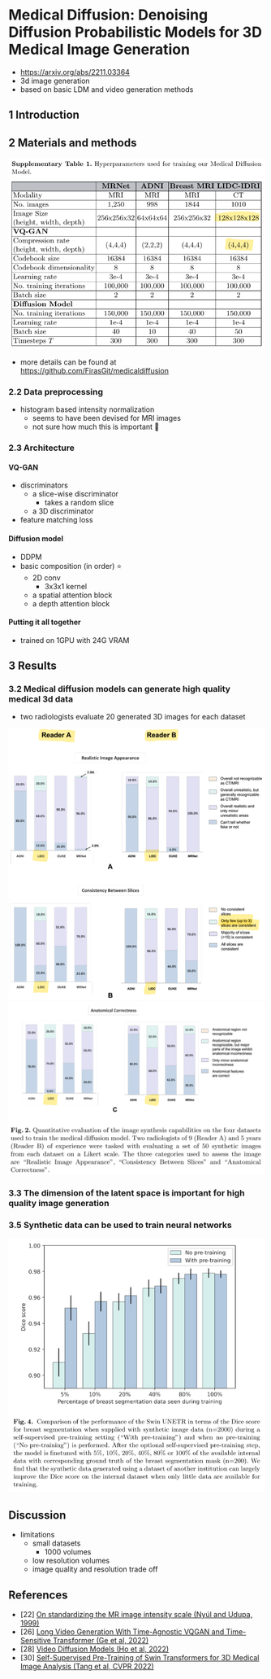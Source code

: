 # Medical Diffusion: Denoising Diffusion Probabilistic Models for 3D Medical Image Generation

- https://arxiv.org/abs/2211.03364
- 3d image generation
- based on basic LDM and video generation methods

## 1 Introduction

## 2 Materials and methods

<img src="./assets/image-20230112004112461.png" alt="image-20230112004112461" style="zoom:67%;" />

- more details can be found at https://github.com/FirasGit/medicaldiffusion

### 2.2 Data preprocessing

- histogram based intensity normalization
  - seems to have been devised for MRI images
  - not sure how much this is important 🤔


### 2.3 Architecture

#### VQ-GAN

- discriminators
  - a slice-wise discriminator
    - takes a random slice
  - a 3D discriminator
- feature matching loss

#### Diffusion model

- DDPM
- basic composition (in order) ⭐
  - 2D conv
    - 3x3x1 kernel
  - a spatial attention block
  - a depth attention block

#### Putting it all together

- trained on 1GPU with 24G VRAM

## 3 Results

### 3.2 Medical diffusion models can generate high quality medical 3d data

- two radiologists evaluate 20 generated 3D images for each dataset



<img src="./assets/image-20230112005250261.png" alt="image-20230112005250261" style="zoom:67%;" />

<img src="./assets/image-20230112005309746.png" alt="image-20230112005309746" style="zoom:67%;" />

### 3.3 The dimension of the latent space is important  for high quality image generation

### 3.5 Synthetic data can be used to train neural networks

<img src="./assets/image-20230112004431777.png" alt="image-20230112004431777" style="zoom:67%;" />

## Discussion

- limitations
  - small datasets
    - 1000 volumes
  - low resolution volumes
  - image quality and resolution trade off

## References

- [22] [On standardizing the MR image intensity scale (Nyúl and Udupa, 1999)](https://pubmed.ncbi.nlm.nih.gov/10571928/)
- [26] [Long Video Generation With Time-Agnostic VQGAN and Time-Sensitive Transformer (Ge et al, 2022)](https://arxiv.org/abs/2204.03638) 
- [28] [Video Diffusion Models (Ho et al, 2022)](https://arxiv.org/abs/2204.03458)
- [30] [Self-Supervised Pre-Training of Swin Transformers for 3D Medical Image Analysis (Tang et al, CVPR 2022)](https://arxiv.org/abs/2111.14791)

